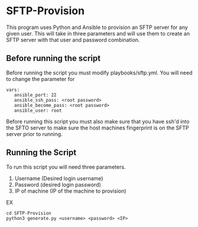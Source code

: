 # SFTP-Provision
This program uses Python and Ansible to provision an SFTP server for any given user. This will take in three parameters and will use them to create an SFTP server with that user and password combination. 

## Before running the script
Before running the script you must modify playbooks/sftp.yml. You will need to change the parameter for

```
vars:
   ansible_port: 22
   ansible_ssh_pass: <root password>
   ansible_become_pass: <root password>
   ansible_user: root
```

Before running this script you must also make sure that you have ssh'd into the SFTO server to make sure the host machines fingerprint is on the SFTP server prior to running. 

## Running the Script
To run this script you will need three parameters. 
1. Username (Desired login username)
2. Password (desired login password)
3. IP of machine (IP of the machine to provision)

EX
```
cd SFTP-Provision
python3 generate.py <username> <password> <IP>
```
